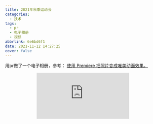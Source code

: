 ```yaml
---
title: 2021年秋季运动会
categories:
  - 技术
tags:
  - pr
  - 电子相册
  - 视频
abbrlink: 6e6bd6f1
date: 2021-11-12 14:27:25
cover: false
---
```

用pr做了一个电子相册，参考： [使用 Premiere 把照片变成唯美动画效果。](https://www.bilibili.com/video/BV1Wx41177ps)

<div align=center class="aspect-ratio">
    <iframe src="https://player.bilibili.com/player.html?aid=891682348&&page=1&as_wide=1&high_quality=1&danmaku=0" 
    scrolling="no" 
    border="0" 
    frameborder="no" 
    framespacing="0" 
    high_quality=1
    danmaku=1 
    allowfullscreen="true"> 
    </iframe>
</div>


